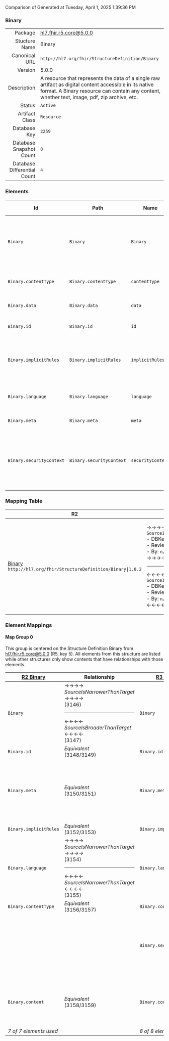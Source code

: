 Comparison of 
Generated at Tuesday, April 1, 2025 1:39:36 PM

### Binary

|      |     |
| ---: | --- |
| Package | hl7.fhir.r5.core@5.0.0 |
| Stucture Name | Binary |
| Canonical URL | `http://hl7.org/fhir/StructureDefinition/Binary` |
| Version | 5.0.0 |
| Description | A resource that represents the data of a single raw artifact as digital content accessible in its native format.  A Binary resource can contain any content, whether text, image, pdf, zip archive, etc. |
| Status | `Active` |
| Artifact Class | `Resource` |
| Database Key | `2259` |
| Database Snapshot Count | `8` |
| Database Differential Count | `4` |

### Elements

| Id | Path | Name | Base Path | Short | Cardinality | Collated Type | Binding Strength | Binding Value Set |
| -- | ---- | ---- | --------- | ----- | ----------- | ------------- | ---------------- | ----------------- |
| `Binary` | `Binary` | `Binary` | Binary | Pure binary content defined by a format other than FHIR | 0..* | Binary |  |  |
| `Binary.contentType` | `Binary.contentType` | `contentType` | Binary.contentType | MimeType of the binary content | 1..1 | code | `Required` | `http://hl7.org/fhir/ValueSet/mimetypes|5.0.0` |
| `Binary.data` | `Binary.data` | `data` | Binary.data | The actual content | 0..1 | base64Binary |  |  |
| `Binary.id` | `Binary.id` | `id` | Resource.id | Logical id of this artifact | 0..1 | id |  |  |
| `Binary.implicitRules` | `Binary.implicitRules` | `implicitRules` | Resource.implicitRules | A set of rules under which this content was created | 0..1 | uri |  |  |
| `Binary.language` | `Binary.language` | `language` | Resource.language | Language of the resource content | 0..1 | code | `Required` | `http://hl7.org/fhir/ValueSet/all-languages|5.0.0` |
| `Binary.meta` | `Binary.meta` | `meta` | Resource.meta | Metadata about the resource | 0..1 | Meta |  |  |
| `Binary.securityContext` | `Binary.securityContext` | `securityContext` | Binary.securityContext | Identifies another resource to use as proxy when enforcing access control | 0..1 | Reference(http://hl7.org/fhir/StructureDefinition/Resource) |  |  |
### Mapping Table

| R2 | Comparison | R3 | Comparison | R4 | Comparison | R4B | Comparison | R5
| --- | --- | --- | --- | --- | --- | --- | --- | ---
| [Binary](/docs/R2/Resources/Binary.md)<br/> `http://hl7.org/fhir/StructureDefinition/Binary\|1.0.2` | →→→→→→→<br/>`SourceIsNarrowerThanTarget`<br/>- DBKey: `78`<br/>- Reviewed: `n/a`<br/>- By: `n/a`<br/>→→→→→→→<hr/>←←←←←←←<br/>`SourceIsBroaderThanTarget`<br/>- DBKey: `244`<br/>- Reviewed: `n/a`<br/>- By: `n/a`<br/>←←←←←←←| [Binary](/docs/R3/Resources/Binary.md)<br/> `http://hl7.org/fhir/StructureDefinition/Binary\|3.0.2` | →→→→→→→<br/>`SourceIsNarrowerThanTarget`<br/>- DBKey: `423`<br/>- Reviewed: `n/a`<br/>- By: `n/a`<br/>→→→→→→→<hr/>←←←←←←←<br/>`Equivalent`<br/>- DBKey: `619`<br/>- Reviewed: `n/a`<br/>- By: `n/a`<br/>←←←←←←←| [Binary](/docs/R4/Resources/Binary.md)<br/> `http://hl7.org/fhir/StructureDefinition/Binary\|4.0.1` | →→→→→→→<br/>`Equivalent`<br/>- DBKey: `1403`<br/>- Reviewed: `n/a`<br/>- By: `n/a`<br/>→→→→→→→<hr/>←←←←←←←<br/>`Equivalent`<br/>- DBKey: `1404`<br/>- Reviewed: `n/a`<br/>- By: `n/a`<br/>←←←←←←←| [Binary](/docs/R4B/Resources/Binary.md)<br/> `http://hl7.org/fhir/StructureDefinition/Binary\|4.3.0` | →→→→→→→<br/>`Equivalent`<br/>- DBKey: `926`<br/>- Reviewed: `n/a`<br/>- By: `n/a`<br/>→→→→→→→<hr/>←←←←←←←<br/>`Equivalent`<br/>- DBKey: `1155`<br/>- Reviewed: `n/a`<br/>- By: `n/a`<br/>←←←←←←←| [Binary](/docs/R5/Resources/Binary.md)<br/> `http://hl7.org/fhir/StructureDefinition/Binary\|5.0.0` 

### Element Mappings


#### Map Group 0

This group is centered on the Structure Definition Binary from hl7.fhir.r5.core@5.0.0 (R5, key 5).
All elements from this structure are listed while other structures only show contents that have relationships with those elements.

| [R2 Binary](/docs/R2/Resources/Binary.md)| Relationship | [R3 Binary](/docs/R3/Resources/Binary.md)| Relationship | [R4 Binary](/docs/R4/Resources/Binary.md)| Relationship | [R4B Binary](/docs/R4B/Resources/Binary.md)| Relationship | R5 Binary
| --- | --- | --- | --- | --- | --- | --- | --- | ---
| `Binary`| →→→→ _SourceIsNarrowerThanTarget_ →→→→ <br/>(3146)<hr/>←←←← _SourceIsBroaderThanTarget_ ←←←← <br/>(3147)| `Binary`| _Equivalent_<br/>(10437/10438)| `Binary`| _Equivalent_<br/>(22002/22003)| `Binary`| _Equivalent_<br/>(37079/37080)| **`Binary`**
| `Binary.id`| _Equivalent_<br/>(3148/3149)| `Binary.id`| _Equivalent_<br/>(10439/10440)| `Binary.id`| _Equivalent_<br/>(22004/22005)| `Binary.id`| _Equivalent_<br/>(37081/37082)| **`Binary.id`**
| `Binary.meta`| _Equivalent_<br/>(3150/3151)| `Binary.meta`| →→→→ _SourceIsNarrowerThanTarget_ →→→→ <br/>(10441)<hr/>←←←← _SourceIsBroaderThanTarget_ ←←←← <br/>(10442)| `Binary.meta`| _Equivalent_<br/>(22006/22007)| `Binary.meta`| _Equivalent_<br/>(37083/37084)| **`Binary.meta`**
| `Binary.implicitRules`| _Equivalent_<br/>(3152/3153)| `Binary.implicitRules`| _Equivalent_<br/>(10443/10444)| `Binary.implicitRules`| _Equivalent_<br/>(22008/22009)| `Binary.implicitRules`| _Equivalent_<br/>(37085/37086)| **`Binary.implicitRules`**
| `Binary.language`| →→→→ _SourceIsNarrowerThanTarget_ →→→→ <br/>(3154)<hr/>←←←← _SourceIsNarrowerThanTarget_ ←←←← <br/>(3155)| `Binary.language`| →→→→ _SourceIsNarrowerThanTarget_ →→→→ <br/>(10445)<hr/>←←←← _SourceIsNarrowerThanTarget_ ←←←← <br/>(10446)| `Binary.language`| _Equivalent_<br/>(22010/22011)| `Binary.language`| _Equivalent_<br/>(37087/37088)| **`Binary.language`**
| `Binary.contentType`| _Equivalent_<br/>(3156/3157)| `Binary.contentType`| _Equivalent_<br/>(10447/10448)| `Binary.contentType`| _Equivalent_<br/>(22012/22013)| `Binary.contentType`| _Equivalent_<br/>(37089/37090)| **`Binary.contentType`**
| | | `Binary.securityContext`| →→→→ _SourceIsNarrowerThanTarget_ →→→→ <br/>(10449)<hr/>←←←← _SourceIsBroaderThanTarget_ ←←←← <br/>(10450)| `Binary.securityContext`| _Equivalent_<br/>(22014/22015)| `Binary.securityContext`| _Equivalent_<br/>(37091/37092)| **`Binary.securityContext`**
| `Binary.content`| _Equivalent_<br/>(3158/3159)| `Binary.content`| →→→→ _Equivalent_ →→→→ <br/>(820)<hr/>←←←← _SourceIsNarrowerThanTarget_ ←←←← <br/>(1358)| `Binary.data`| _Equivalent_<br/>(22016/22017)| `Binary.data`| _Equivalent_<br/>(37093/37094)| **`Binary.data`**
| *7 of 7 elements used* | | *8 of 8 elements used* | | *8 of 8 elements used* | | *8 of 8 elements used* | | *8 of 8 elements used* 

